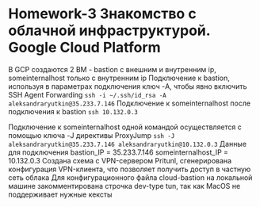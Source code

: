 # Homework-3 Знакомство с облачной инфраструктурой. Google Cloud Platform

В GCP создаются 2 ВМ - bastion c внешним и внутренним ip, someinternalhost только с внутренним ip
Подключение к bastion, используя в параметрах подключения ключ -A, чтобы явно включить SSH Agent
Forwarding
```ssh -i ~/.ssh/id_rsa -A aleksandraryutkin@35.233.7.146```
Подключение к someinternalhost после подключения к bastion
```ssh 10.132.0.3```

Подключение к someinternalhost одной командой осуществляется с помощью ключа -J директивы ProxyJump
```ssh -J aleksandraryutkin@35.233.7.146 aleksandraryutkin@10.132.0.3```
Данные для подключения
bastion_IP = 35.233.7.146
someinternalhost_IP = 10.132.0.3
Создана схема с VPN-сервером Pritunl, сгенерирована конфигурация VPN-клиента, что позволяет получить доступ в частную сеть облака
Для конфигурационного файла cloud-bastion на локальной машине закомментирована строчка dev-type tun, так как MacOS не поддерживает нужные кексты

